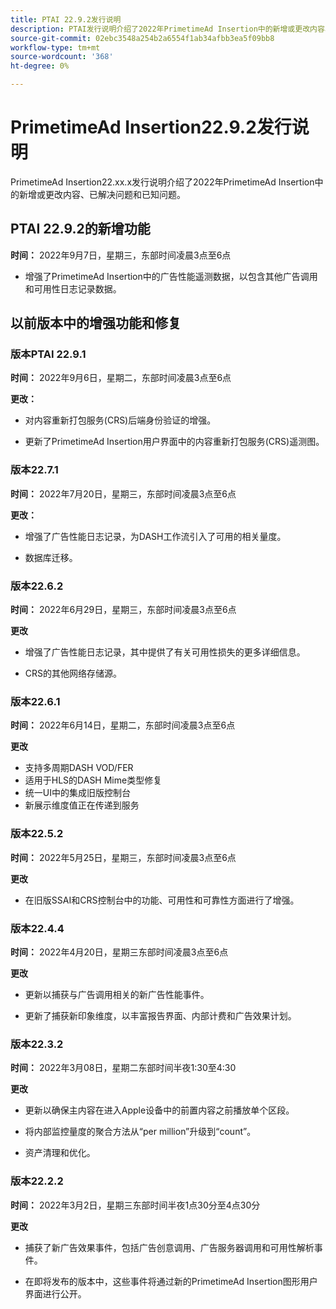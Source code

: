 ```yaml
---
title: PTAI 22.9.2发行说明
description: PTAI发行说明介绍了2022年PrimetimeAd Insertion中的新增或更改内容、已解决问题和已知问题。
source-git-commit: 02ebc3548a254b2a6554f1ab34afbb3ea5f09bb8
workflow-type: tm+mt
source-wordcount: '368'
ht-degree: 0%

---
```


# PrimetimeAd Insertion22.9.2发行说明

PrimetimeAd Insertion22.xx.x发行说明介绍了2022年PrimetimeAd Insertion中的新增或更改内容、已解决问题和已知问题。

## PTAI 22.9.2的新增功能

**时间：** 2022年9月7日，星期三，东部时间凌晨3点至6点

* 增强了PrimetimeAd Insertion中的广告性能遥测数据，以包含其他广告调用和可用性日志记录数据。

## 以前版本中的增强功能和修复

### 版本PTAI 22.9.1

**时间：** 2022年9月6日，星期二，东部时间凌晨3点至6点

**更改：**

* 对内容重新打包服务(CRS)后端身份验证的增强。

* 更新了PrimetimeAd Insertion用户界面中的内容重新打包服务(CRS)遥测图。

### 版本22.7.1

**时间：** 2022年7月20日，星期三，东部时间凌晨3点至6点

**更改：**

* 增强了广告性能日志记录，为DASH工作流引入了可用的相关量度。

* 数据库迁移。

### 版本22.6.2

**时间：** 2022年6月29日，星期三，东部时间凌晨3点至6点

**更改**

* 增强了广告性能日志记录，其中提供了有关可用性损失的更多详细信息。

* CRS的其他网络存储源。

### 版本22.6.1

**时间：** 2022年6月14日，星期二，东部时间凌晨3点至6点

**更改**

* 支持多周期DASH VOD/FER
* 适用于HLS的DASH Mime类型修复
* 统一UI中的集成旧版控制台
* 新展示维度值正在传递到服务

### 版本22.5.2

**时间：** 2022年5月25日，星期三，东部时间凌晨3点至6点

**更改**

* 在旧版SSAI和CRS控制台中的功能、可用性和可靠性方面进行了增强。

### 版本22.4.4

**时间：** 2022年4月20日，星期三东部时间凌晨3点至6点

**更改**

* 更新以捕获与广告调用相关的新广告性能事件。

* 更新了捕获新印象维度，以丰富报告界面、内部计费和广告效果计划。

### 版本22.3.2

**时间：** 2022年3月08日，星期二东部时间半夜1:30至4:30

**更改**

* 更新以确保主内容在进入Apple设备中的前置内容之前播放单个区段。

* 将内部监控量度的聚合方法从“per million”升级到“count”。

* 资产清理和优化。

### 版本22.2.2

**时间：** 2022年3月2日，星期三东部时间半夜1点30分至4点30分

**更改**

* 捕获了新广告效果事件，包括广告创意调用、广告服务器调用和可用性解析事件。

* 在即将发布的版本中，这些事件将通过新的PrimetimeAd Insertion图形用户界面进行公开。
